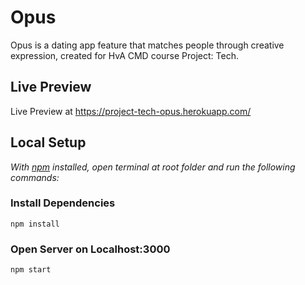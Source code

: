 # Opus
Opus is a dating app feature that matches people through creative expression, created for HvA CMD course Project: Tech.

## Live Preview
Live Preview at https://project-tech-opus.herokuapp.com/

## Local Setup
_With [npm](https://www.npmjs.com/get-npm) installed, open terminal at root folder and run the following commands:_  
### Install Dependencies  
`npm install`

### Open Server on Localhost:3000
`npm start`
